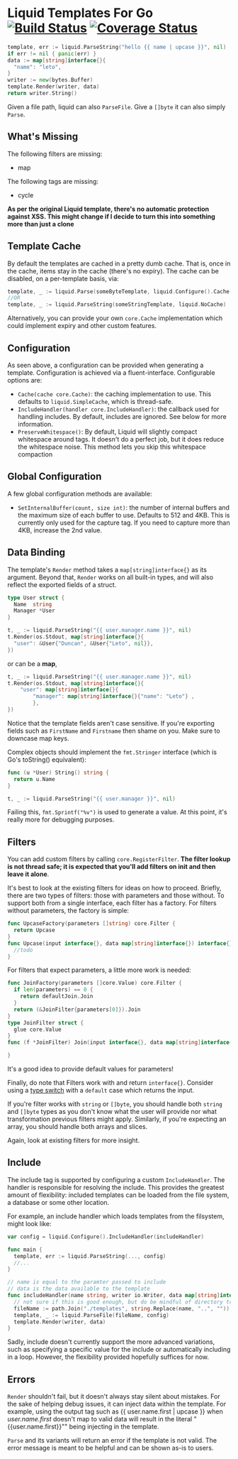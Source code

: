 # Liquid Templates For Go [![Build Status](https://travis-ci.org/acstech/liquid.svg)](https://travis-ci.org/acstech/liquid) [![Coverage Status](https://coveralls.io/repos/acstech/liquid/badge.svg)](https://coveralls.io/r/acstech/liquid)

```go
template, err := liquid.ParseString("hello {{ name | upcase }}", nil)
if err != nil { panic(err) }
data := map[string]interface{}{
  "name": "leto",
}
writer := new(bytes.Buffer)
template.Render(writer, data)
return writer.String()
```

Given a file path, liquid can also `ParseFile`. Give a `[]byte` it can also simply `Parse`.

## What's Missing
The following filters are missing:

- map

The following tags are missing:

- cycle

**As per the original Liquid template, there's no automatic protection against XSS. This might change if I decide to turn this into something more than just a clone**

## Template Cache
By default the templates are cached in a pretty dumb cache. That is, once in the cache, items stay in the cache (there's no expiry). The cache can be disabled, on a per-template basis, via:

```go
template, _ := liquid.Parse(someByteTemplate, liquid.Configure().Cache(nil))
//OR
template, _ := liquid.ParseString(someStringTemplate, liquid.NoCache)
```

Alternatively, you can provide your own `core.Cache` implementation which
could implement expiry and other custom features.

## Configuration
As seen above, a configuration can be provided when generating a template. Configuration is achieved via a fluent-interface. Configurable options are:

- `Cache(cache core.Cache)`: the caching implementation to use. This defaults to `liquid.SimpleCache`, which is thread-safe.
- `IncludeHandler(handler core.IncludeHandler)`: the callback used for handling includes. By default, includes are ignored. See below for more information.
- `PreserveWhitespace()`: By default, Liquid will slightly compact whitespace around tags. It doesn't do a perfect job, but it does reduce the whitespace noise. This method lets you skip this whitespace compaction

## Global Configuration
A few global configuration methods are available:

- `SetInternalBuffer(count, size int)`: the number of internal buffers and the maximum size of each buffer to use. Defaults to 512 and 4KB. This is currently only used for the capture tag. If you need to capture more than 4KB, increase the 2nd value.

## Data Binding
The template's `Render` method takes a `map[string]interface{}` as its argument. Beyond that, `Render` works on all built-in types, and will also reflect the exported fields of a struct.

```go
type User struct {
  Name  string
  Manager *User
}

t, _ := liquid.ParseString("{{ user.manager.name }}", nil)
t.Render(os.Stdout, map[string]interface{}{
  "user": &User{"Duncan", &User{"Leto", nil}},
})
```

or can be a **map**,

```go
t, _ := liquid.ParseString("{{ user.manager.name }}", nil)
t.Render(os.Stdout, map[string]interface{}{
	"user": map[string]interface{}{
		"manager": map[string]interface{}{"name": "Leto"} ,
		},
})
```

Notice that the template fields aren't case sensitive. If you're exporting fields such as `FirstName` and `Firstname` then shame on you. Make sure to downcase map keys.

Complex objects should implement the `fmt.Stringer` interface (which is Go's toString() equivalent):

```go
func (u *User) String() string {
  return u.Name
}

t, _ := liquid.ParseString("{{ user.manager }}", nil)
```

Failing this, `fmt.Sprintf("%v")` is used to generate a value. At this point, it's really more for debugging purposes.


## Filters
You can add custom filters by calling `core.RegisterFilter`. **The filter lookup is not thread safe; it is expected that you'll add filters on init and then leave it alone**.

It's best to look at the existing filters for ideas on how to proceed. Briefly, there are two types of filters: those with parameters and those without. To support both from a single interface, each filter has a factory. For filters without parameters, the factory is simple:

```go
func UpcaseFactory(parameters []string) core.Filter {
  return Upcase
}
func Upcase(input interface{}, data map[string]interface{}) interface{} {
  //todo
}
```

For filters that expect parameters, a little more work is needed:

```go
func JoinFactory(parameters []core.Value) core.Filter {
  if len(parameters) == 0 {
    return defaultJoin.Join
  }
  return (&JoinFilter{parameters[0]}).Join
}
type JoinFilter struct {
  glue core.Value
}
func (f *JoinFilter) Join(input interface{}, data map[string]interface{}) interface{} {

}
```

It's a good idea to provide default values for parameters!

Finally, do note that Filters work with and return `interface{}`. Consider using a [type switch](http://golang.org/doc/effective_go.html#type_switch) with a `default` case which returns the input.

If you're filter works with `string` or `[]byte`, you should handle both `string` and `[]byte` types as you don't know what the user will provide nor what transformation previous filters might apply. Similarly, if you're expecting an array, you should handle both arrays and slices.

Again, look at existing filters for more insight.

## Include
The include tag is supported by configuring a custom `IncludeHandler`. The handler is responsible for resolving the include. This provides the greatest amount of flexibility: included templates can be loaded from the file system, a database or some other location.

For example, an include handler which loads templates from the filsystem, might look like:

```go
var config = liquid.Configure().IncludeHandler(includeHandler)

func main {
  template, err := liquid.ParseString(..., config)
  //...
}

// name is equal to the paramter passed to include
// data is the data available to the template
func includeHandler(name string, writer io.Writer, data map[string]interface{}) {
  // not sure if this is good enough, but do be mindful of directory traversal attacks
  fileName := path.Join("./templates", string.Replace(name, "..", ""))
  template, _ := liquid.ParseFile(fileName, config)
  template.Render(writer, data)
}
```

Sadly, include doesn't currently support the more advanced variations, such as specifying a specific value for the include or automatically including in a loop. However, the flexibility provided hopefully suffices for now.

## Errors
`Render` shouldn't fail, but it doesn't always stay silent about mistakes. For the sake of helping debug issues, it can inject data within the template. For example, using the output tag such as {{ user.name.first | upcase }} when *user.name.first* doesn't map to valid data will result in the literal "{{user.name.first}}"" being injecting in the template.

`Parse` and its variants will return an error if the template is not valid. The error message is meant to be helpful and can be shown as-is to users.

